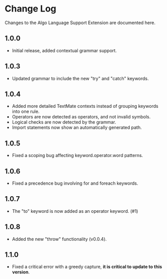 # Change Log

Changes to the Algo Language Support Extension are documented here.

## 1.0.0

- Initial release, added contextual grammar support.

## 1.0.3

- Updated grammar to include the new "try" and "catch" keywords.

## 1.0.4

- Added more detailed TextMate contexts instead of grouping keywords into one rule.
- Operators are now detected as operators, and not invalid symbols.
- Logical checks are now detected by the grammar.
- Import statements now show an automatically generated path.

## 1.0.5
- Fixed a scoping bug affecting keyword.operator.word patterns.

## 1.0.6
- Fixed a precedence bug involving for and foreach keywords.

## 1.0.7
- The "to" keyword is now added as an operator keyword. (#1)

## 1.0.8
- Added the new "throw" functionality (v0.0.4).

## 1.1.0
- Fixed a critical error with a greedy capture, **it is critical to update to this version**.